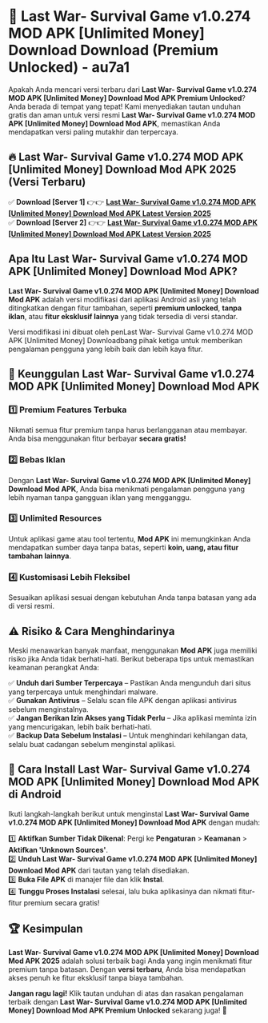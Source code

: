 # 🎯 Last War- Survival Game v1.0.274 MOD APK [Unlimited Money] Download  Download (Premium Unlocked) -  au7a1

Apakah Anda mencari versi terbaru dari **Last War- Survival Game v1.0.274 MOD APK [Unlimited Money] Download Mod APK Premium Unlocked**? Anda berada di tempat yang tepat! Kami menyediakan tautan unduhan gratis dan aman untuk versi resmi **Last War- Survival Game v1.0.274 MOD APK [Unlimited Money] Download Mod APK**, memastikan Anda mendapatkan versi paling mutakhir dan terpercaya.

## 🔥 Last War- Survival Game v1.0.274 MOD APK [Unlimited Money] Download Mod APK 2025 (Versi Terbaru)

✅ **Download [Server 1]** 👉👉 [**Last War- Survival Game v1.0.274 MOD APK [Unlimited Money] Download Mod APK Latest Version 2025**](https://momento.my/?title=Last_War-_Survival_Game_v1.0.274_MOD_APK_[Unlimited_Money]_Download)  
✅ **Download [Server 2]** 👉👉 [**Last War- Survival Game v1.0.274 MOD APK [Unlimited Money] Download Mod APK Latest Version 2025**](https://momento.my/?title=Last_War-_Survival_Game_v1.0.274_MOD_APK_[Unlimited_Money]_Download)  

## Apa Itu Last War- Survival Game v1.0.274 MOD APK [Unlimited Money] Download Mod APK?

**Last War- Survival Game v1.0.274 MOD APK [Unlimited Money] Download Mod APK** adalah versi modifikasi dari aplikasi Android asli yang telah ditingkatkan dengan fitur tambahan, seperti **premium unlocked**, **tanpa iklan**, atau **fitur eksklusif lainnya** yang tidak tersedia di versi standar.

Versi modifikasi ini dibuat oleh penLast War- Survival Game v1.0.274 MOD APK [Unlimited Money] Downloadbang pihak ketiga untuk memberikan pengalaman pengguna yang lebih baik dan lebih kaya fitur.

## 🎯 Keunggulan Last War- Survival Game v1.0.274 MOD APK [Unlimited Money] Download Mod APK

### 1️⃣ Premium Features Terbuka
Nikmati semua fitur premium tanpa harus berlangganan atau membayar. Anda bisa menggunakan fitur berbayar **secara gratis!**

### 2️⃣ Bebas Iklan
Dengan **Last War- Survival Game v1.0.274 MOD APK [Unlimited Money] Download Mod APK**, Anda bisa menikmati pengalaman pengguna yang lebih nyaman tanpa gangguan iklan yang mengganggu.

### 3️⃣ Unlimited Resources
Untuk aplikasi game atau tool tertentu, **Mod APK** ini memungkinkan Anda mendapatkan sumber daya tanpa batas, seperti **koin, uang, atau fitur tambahan lainnya**.

### 4️⃣ Kustomisasi Lebih Fleksibel
Sesuaikan aplikasi sesuai dengan kebutuhan Anda tanpa batasan yang ada di versi resmi.

## ⚠️ Risiko & Cara Menghindarinya

Meski menawarkan banyak manfaat, menggunakan **Mod APK** juga memiliki risiko jika Anda tidak berhati-hati. Berikut beberapa tips untuk memastikan keamanan perangkat Anda:

✅ **Unduh dari Sumber Terpercaya** – Pastikan Anda mengunduh dari situs yang terpercaya untuk menghindari malware.  
✅ **Gunakan Antivirus** – Selalu scan file APK dengan aplikasi antivirus sebelum menginstalnya.  
✅ **Jangan Berikan Izin Akses yang Tidak Perlu** – Jika aplikasi meminta izin yang mencurigakan, lebih baik berhati-hati.  
✅ **Backup Data Sebelum Instalasi** – Untuk menghindari kehilangan data, selalu buat cadangan sebelum menginstal aplikasi.

## 📌 Cara Install Last War- Survival Game v1.0.274 MOD APK [Unlimited Money] Download Mod APK di Android

Ikuti langkah-langkah berikut untuk menginstal **Last War- Survival Game v1.0.274 MOD APK [Unlimited Money] Download Mod APK** dengan mudah:

1️⃣ **Aktifkan Sumber Tidak Dikenal**: Pergi ke **Pengaturan** > **Keamanan** > **Aktifkan 'Unknown Sources'**.  
2️⃣ **Unduh Last War- Survival Game v1.0.274 MOD APK [Unlimited Money] Download Mod APK** dari tautan yang telah disediakan.  
3️⃣ **Buka File APK** di manajer file dan klik **Instal**.  
4️⃣ **Tunggu Proses Instalasi** selesai, lalu buka aplikasinya dan nikmati fitur-fitur premium secara gratis!

## 🏆 Kesimpulan

**Last War- Survival Game v1.0.274 MOD APK [Unlimited Money] Download Mod APK 2025** adalah solusi terbaik bagi Anda yang ingin menikmati fitur premium tanpa batasan. Dengan **versi terbaru**, Anda bisa mendapatkan akses penuh ke fitur eksklusif tanpa biaya tambahan.

**Jangan ragu lagi!** Klik tautan unduhan di atas dan rasakan pengalaman terbaik dengan **Last War- Survival Game v1.0.274 MOD APK [Unlimited Money] Download Mod APK Premium Unlocked** sekarang juga! 🚀
